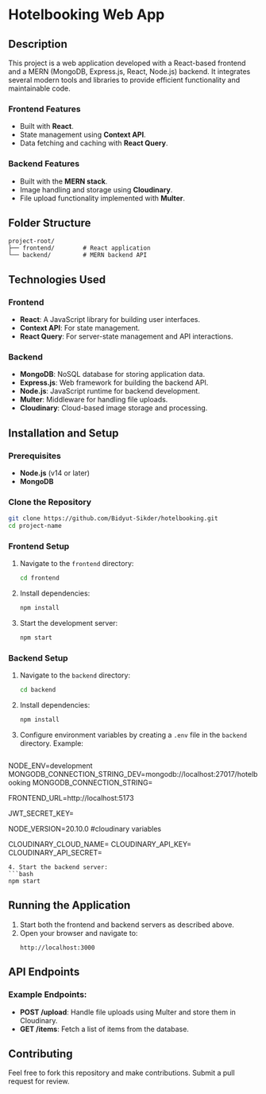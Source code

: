 # Hotelbooking Web App

## Description

This project is a web application developed with a React-based frontend and a MERN (MongoDB, Express.js, React, Node.js) backend. It integrates several modern tools and libraries to provide efficient functionality and maintainable code.

### Frontend Features
- Built with **React**.
- State management using **Context API**.
- Data fetching and caching with **React Query**.

### Backend Features
- Built with the **MERN stack**.
- Image handling and storage using **Cloudinary**.
- File upload functionality implemented with **Multer**.

## Folder Structure
```
project-root/
├── frontend/        # React application
└── backend/         # MERN backend API
```

## Technologies Used

### Frontend
- **React**: A JavaScript library for building user interfaces.
- **Context API**: For state management.
- **React Query**: For server-state management and API interactions.

### Backend
- **MongoDB**: NoSQL database for storing application data.
- **Express.js**: Web framework for building the backend API.
- **Node.js**: JavaScript runtime for backend development.
- **Multer**: Middleware for handling file uploads.
- **Cloudinary**: Cloud-based image storage and processing.

## Installation and Setup

### Prerequisites
- **Node.js** (v14 or later)
- **MongoDB**

### Clone the Repository
```bash
git clone https://github.com/Bidyut-Sikder/hotelbooking.git
cd project-name
```

### Frontend Setup
1. Navigate to the `frontend` directory:
   ```bash
   cd frontend
   ```
2. Install dependencies:
   ```bash
   npm install
   ```
3. Start the development server:
   ```bash
   npm start
   ```

### Backend Setup
1. Navigate to the `backend` directory:
   ```bash
   cd backend
   ```
2. Install dependencies:
   ```bash
   npm install
   ```
3. Configure environment variables by creating a `.env` file in the `backend` directory. Example:
   ```env
NODE_ENV=development
MONGODB_CONNECTION_STRING_DEV=mongodb://localhost:27017/hotelbooking
MONGODB_CONNECTION_STRING=

FRONTEND_URL=http://localhost:5173

JWT_SECRET_KEY=

NODE_VERSION=20.10.0
#cloudinary variables

CLOUDINARY_CLOUD_NAME=
CLOUDINARY_API_KEY=
CLOUDINARY_API_SECRET=
   ```
4. Start the backend server:
   ```bash
   npm start
   ```

## Running the Application
1. Start both the frontend and backend servers as described above.
2. Open your browser and navigate to:
   ```
   http://localhost:3000
   ```

## API Endpoints
### Example Endpoints:
- **POST /upload**: Handle file uploads using Multer and store them in Cloudinary.
- **GET /items**: Fetch a list of items from the database.



## Contributing
Feel free to fork this repository and make contributions. Submit a pull request for review.

